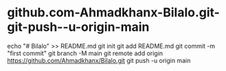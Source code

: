 # github.com-Ahmadkhanx-Bilalo.git-git-push--u-origin-main
echo "# Bilalo" >> README.md git init git add README.md git commit -m "first commit" git branch -M main git remote add origin https://github.com/Ahmadkhanx/Bilalo.git git push -u origin main
